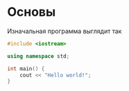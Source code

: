 # Основы
Изначальная программа выглядит так
```c++
#include <iostream>

using namespace std;

int main() {
    cout << "Hello world!";
}
```
